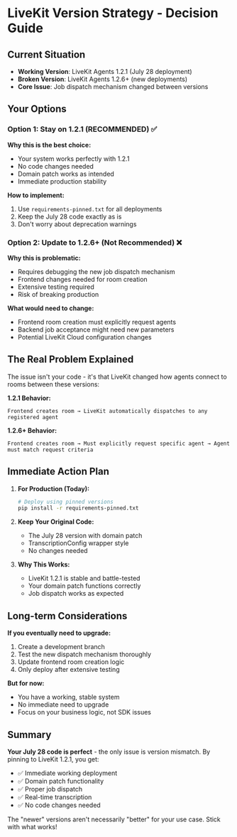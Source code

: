 # LiveKit Version Strategy - Decision Guide

## Current Situation
- **Working Version**: LiveKit Agents 1.2.1 (July 28 deployment)
- **Broken Version**: LiveKit Agents 1.2.6+ (new deployments)
- **Core Issue**: Job dispatch mechanism changed between versions

## Your Options

### Option 1: Stay on 1.2.1 (RECOMMENDED) ✅
**Why this is the best choice:**
- Your system works perfectly with 1.2.1
- No code changes needed
- Domain patch works as intended
- Immediate production stability

**How to implement:**
1. Use `requirements-pinned.txt` for all deployments
2. Keep the July 28 code exactly as is
3. Don't worry about deprecation warnings

### Option 2: Update to 1.2.6+ (Not Recommended) ❌
**Why this is problematic:**
- Requires debugging the new job dispatch mechanism
- Frontend changes needed for room creation
- Extensive testing required
- Risk of breaking production

**What would need to change:**
- Frontend room creation must explicitly request agents
- Backend job acceptance might need new parameters
- Potential LiveKit Cloud configuration changes

## The Real Problem Explained

The issue isn't your code - it's that LiveKit changed how agents connect to rooms between these versions:

**1.2.1 Behavior:**
```
Frontend creates room → LiveKit automatically dispatches to any registered agent
```

**1.2.6+ Behavior:**
```
Frontend creates room → Must explicitly request specific agent → Agent must match request criteria
```

## Immediate Action Plan

1. **For Production (Today):**
   ```bash
   # Deploy using pinned versions
   pip install -r requirements-pinned.txt
   ```

2. **Keep Your Original Code:**
   - The July 28 version with domain patch
   - TranscriptionConfig wrapper style
   - No changes needed

3. **Why This Works:**
   - LiveKit 1.2.1 is stable and battle-tested
   - Your domain patch functions correctly
   - Job dispatch works as expected

## Long-term Considerations

**If you eventually need to upgrade:**
1. Create a development branch
2. Test the new dispatch mechanism thoroughly
3. Update frontend room creation logic
4. Only deploy after extensive testing

**But for now:**
- You have a working, stable system
- No immediate need to upgrade
- Focus on your business logic, not SDK issues

## Summary

**Your July 28 code is perfect** - the only issue is version mismatch. By pinning to LiveKit 1.2.1, you get:
- ✅ Immediate working deployment
- ✅ Domain patch functionality
- ✅ Proper job dispatch
- ✅ Real-time transcription
- ✅ No code changes needed

The "newer" versions aren't necessarily "better" for your use case. Stick with what works!